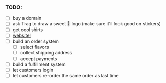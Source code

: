 ### TODO:

 - [ ] buy a domain
 - [ ] ask Trag to draw a sweet 🍦 logo (make sure it'll look good on stickers)
 - [ ] get cool shirts
 - [ ] [website!](./steps/01-website.md)
 - [ ] build an order system
   - [ ] select flavors
   - [ ] collect shipping address
   - [ ] accept payments
 - [ ] build a fulfillment system
 - [ ] let customers login
 - [ ] let customers re-order the same order as last time
